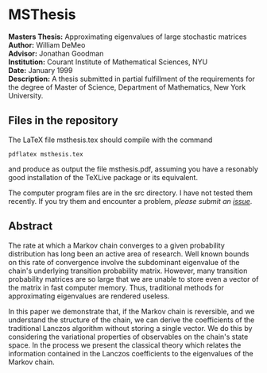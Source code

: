 MSThesis
========

**Masters Thesis:** Approximating eigenvalues of large stochastic matrices<br/>
**Author:** William DeMeo<br/>
**Advisor:** Jonathan Goodman<br/>
**Institution:** Courant Institute of Mathematical Sciences, NYU<br/>
**Date:** January 1999<br/>
**Description:** A thesis submitted in partial fulfillment of the requirements for the degree of
Master of Science, Department of Mathematics,  New York University.


Files in the repository
-----------------------
The LaTeX file msthesis.tex should compile with the command 

    pdflatex msthesis.tex
    
and produce as output the file msthesis.pdf, assuming you have a resonably good installation of the TeXLive package or its equivalent. 

The computer program files are in the src directory.  I have not tested them recently.  If you try them and encounter a problem, *please submit an [issue](https://github.com/williamdemeo/MSThesis/issues)*.


Abstract
--------
The rate at which a Markov chain converges to a given probability distribution
has long been an active area of research. Well known bounds on this rate of
convergence involve the subdominant eigenvalue of the chain's underlying
transition probability matrix. However, many transition probability matrices are
so large that we are unable to store even a vector of the matrix in fast
computer memory. Thus, traditional methods for approximating eigenvalues are
rendered useless. 

In this paper we demonstrate that, if the Markov chain is reversible, and we
understand the structure of the chain, we can derive the coefficients of the
traditional Lanczos algorithm without storing a single vector. We do this by
considering the variational properties of observables on the chain's state
space. In the process we present the classical theory which relates the
information contained in the Lanczos coefficients to the eigenvalues of the
Markov chain. 

